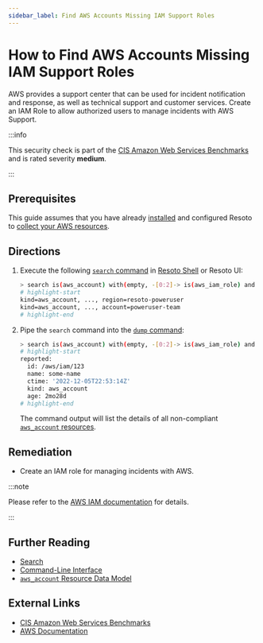 ```yaml
---
sidebar_label: Find AWS Accounts Missing IAM Support Roles
---
```


# How to Find AWS Accounts Missing IAM Support Roles

AWS provides a support center that can be used for incident notification and response, as well as technical support and customer services. Create an IAM Role to allow authorized users to manage incidents with AWS Support.

:::info

This security check is part of the [CIS Amazon Web Services Benchmarks](https://cisecurity.org/benchmark/amazon_web_services) and is rated severity **medium**.

:::

## Prerequisites

This guide assumes that you have already [installed](../../../getting-started/install-resoto/index.md) and configured Resoto to [collect your AWS resources](../../../how-to-guides/data-sources/collect-aws-resource-data.md).

## Directions

1. Execute the following [`search` command](../../../reference/cli/search-commands/search.md) in [Resoto Shell](../../../reference/components/shell.md) or Resoto UI:

   ```bash
   > search is(aws_account) with(empty, -[0:2]-> is(aws_iam_role) and name=AWSServiceRoleForSupport and role_assume_role_policy_document.Statement[*].{Effect=Allow and Principal.Service=support.amazonaws.com and Action="sts:AssumeRole"})
   # highlight-start
   ​kind=aws_account, ..., region=resoto-poweruser
   ​kind=aws_account, ..., account=poweruser-team
   # highlight-end
   ```

2. Pipe the `search` command into the [`dump` command](../../../reference/cli/format-commands/dump.md):

   ```bash
   > search is(aws_account) with(empty, -[0:2]-> is(aws_iam_role) and name=AWSServiceRoleForSupport and role_assume_role_policy_document.Statement[*].{Effect=Allow and Principal.Service=support.amazonaws.com and Action="sts:AssumeRole"}) | dump
   # highlight-start
   ​reported:
   ​  id: /aws/iam/123
   ​  name: some-name
   ​  ctime: '2022-12-05T22:53:14Z'
   ​  kind: aws_account
   ​  age: 2mo28d
   # highlight-end
   ```

   The command output will list the details of all non-compliant [`aws_account` resources](../../../reference/unified-data-model/aws.md#aws_account).

## Remediation

- Create an IAM role for managing incidents with AWS.

:::note

Please refer to the [AWS IAM documentation](https://docs.aws.amazon.com/awssupport/latest/user/using-service-linked-roles-sup.html) for details.

:::

## Further Reading

- [Search](../../../reference/search/index.md)
- [Command-Line Interface](../../../reference/cli/index.md)
- [`aws_account` Resource Data Model](../../../reference/unified-data-model/aws.md#aws_account)

## External Links

- [CIS Amazon Web Services Benchmarks](https://cisecurity.org/benchmark/amazon_web_services)
- [AWS Documentation](https://docs.aws.amazon.com/awssupport/latest/user/using-service-linked-roles-sup.html)
